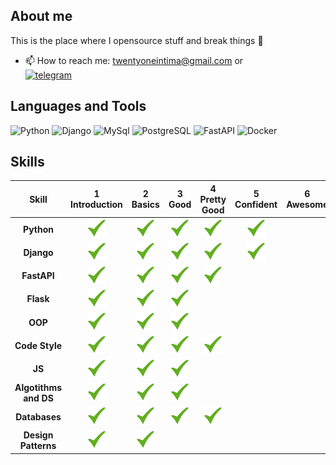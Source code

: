 ## About me

This is the place where I opensource stuff and break things :rofl:
<!--

- 🔭 Some of my pet projects:
  * [employee-management-system](https://github.com/Rollcorn/employee-management-system) - JAVA - Spring Boot - Angulat - PostgreSQL.
  * [student-management-system](https://github.com/Rollcorn/student-management-system) - JAVA - Spring Boot - Thymeleaf - PostgreSQL.
  * [client-server app](https://github.com/Rollcorn/ServerClientApp) - C++ - Sockets - QT
- 🌱 I’m currently learning Spring framework. You can look at my [syllabus](https://docs.google.com/spreadsheets/d/11FlKZ0HRSQCDVSGVtglLY5rEkbltWyGg5sHI2Axvxrc/edit#gid=0)
- In free time im solving [LeetCode Contests](https://github.com/Rollcorn/Contests/tree/main/LeetCode)
- 👨‍💻 &nbsp;Read more about my last finished projects at [rollcorn.github.io](https://rollcorn.github.io./)
-->
- 📫 How to reach me: twentyoneintima@gmail.com  or  
                      [![telegram](https://img.shields.io/badge/-telegram-090909?style=for-the-badge&logo=Telegram&logoColor=white)](https://t.me/bezintima)

## Languages and Tools

![Python](https://img.shields.io/badge/-Python-090909?style=for-the-badge&logo=Python&logoColor=ff9129)
![Django](https://img.shields.io/badge/-Django-090909?style=for-the-badge&logo=Django&logoColor=ff9129)
![MySql](https://img.shields.io/badge/-MySQL-090909?style=for-the-badge&logo=mysql&logoColor=white)
![PostgreSQL](https://img.shields.io/badge/-PostgreSQL-090909?style=for-the-badge&logo=PostgreSQL&logoColor=white)
![FastAPI](https://img.shields.io/badge/-FastAPI-090909?style=for-the-badge&logo=FastAPI&logoColor=36ff70)
![Docker](https://img.shields.io/badge/-Docker-090909?style=for-the-badge&logo=Docker&logoColor=ffca89)

## Skills

[done]: https://github.com/twentyonetima/twentyonetima/blob/main/static/lildone.png "Done"

|        Skill         | 1<br>Introduction |  2<br>Basics  |   3<br>Good   | 4<br>Pretty Good | 5<br>Confident | 6<br>Awesome |
| :------------------: | :---------------: | :-----------: | :-----------: | :--------------: | :------------: | :----------: |
|  **Python**          |   ![done][done]   | ![done][done] | ![done][done] |  ![done][done]   | ![done][done]  |              |
|    **Django**        |   ![done][done]   | ![done][done] | ![done][done] |  ![done][done]   | ![done][done]  |              |
|      **FastAPI**     |   ![done][done]   | ![done][done] | ![done][done] |  ![done][done]   |                |              |
|       **Flask**      |   ![done][done]   | ![done][done] | ![done][done] |                  |                |              |
| **OOP**              |   ![done][done]   | ![done][done] | ![done][done] |                  |                |              |
| **Code Style**       |   ![done][done]   | ![done][done] | ![done][done] |  ![done][done]   |                |              |
|       **JS**         |   ![done][done]   | ![done][done] | ![done][done] |                  |                |              |
| **Algotithms and DS**|   ![done][done]   | ![done][done] | ![done][done] |                  |                |              |
| **Databases**        |   ![done][done]   | ![done][done] | ![done][done] |  ![done][done]   |                |              |
| **Design Patterns**  |   ![done][done]   | ![done][done] |               |                  |                |              |
